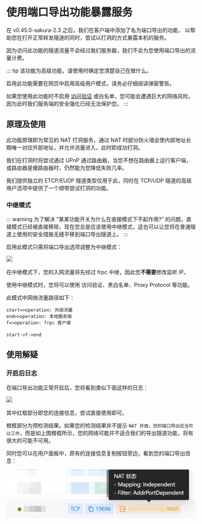 # 使用端口导出功能暴露服务

在 v0.45.0-sakura-2.3 之后，我们在客户端中添加了名为端口导出的功能，
以帮助您在打开正常转发隧道的同时，尝试以打洞的方式暴露本机的服务。

因为访问此功能的隧道流量不会经过我们服务器，我们不会为您使用端口导出的流量计费。

::: tip
该功能为高级功能，请使用时确定您清楚自己在做什么。

启用此功能需要在网页中启用高级用户模式，请务必仔细阅读弹窗警告。

如果您使用此功能时不启用 [访问验证](/bestpractice/frpc-auth) 或白名单，您可能会遭遇巨大的网络风险，因为此时我们服务端的安全强化已经无法保护您。
:::

## 原理及使用

此功能原理即为常见的 NAT 打洞服务，通过 NAT 时部分防火墙会使内部地址长期唯一对应外部地址，并允许流量进入，此时即成功打洞。

我们在打洞时将尝试通过 UPnP 通过路由器，当您不想在路由器上运行客户端，或路由器是傻路由器时，仍然能为您降低失败几率。

我们提供独立的 ETCP/EUDP 隧道类型仅用于此，同时在 TCP/UDP 隧道的高级用户选项中提供了一个顺带尝试打洞的功能。

### 中继模式

::: warning
为了解决 “某某功能开关为什么在直接模式下不起作用?” 的问题，直接模式已经被直接移除，现在您总是应该使用中继模式，这也可以让您将在普通隧道上使用的安全措施无缝平移到端口导出隧道上。
:::

启用此模式只需将端口导出选项调整为中继模式：

![](./_images/export-relay.png)

在中继模式下，您的入网流量将先经过 frpc 中继，因此您**不需要**修改监听 IP。

使用中继模式时，您将可以使用 访问验证、黑白名单、Proxy Protocol 等功能。

此模式中网络流量路径如下：

```flow
start=>operation: 外部流量
end=>operation: 本地服务端
f=>operation: frpc 客户端

start->f->end
```

## 使用解疑

### 开启后日志

在端口导出功能正常开启后，您将看到类似下面这样的日志：

![](./_images/export-log.png)

其中红框部分即您的连接信息，尝试直接使用即可。

橙框部分为预检测结果。如果您的检测结果并不提示 `NAT 开放，您的端口导出应当可以工作`，而是如上图橙框所示，您的网络可能并不适合我们的导出隧道功能，将有很大的可能不可用。

同时您可以在用户面板中，原有的连接信息复制按钮旁边，看到您的端口导出信息：

![](./_images/export-info-panel.png)
